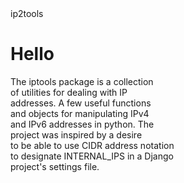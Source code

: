 <!doctype html>
<html>
 <head>ip2tools</head> 
 <body> 
  <h1> Hello </h1> 
  <div>
   The iptools package is a collection <br>
   of utilities for dealing with IP<br>
   addresses. A few useful functions<br>
   and objects for manipulating IPv4 <br>
   and IPv6 addresses in python. The<br>
   project was inspired by a desire<br>
   to be able to use CIDR address notation<br>
   to designate INTERNAL_IPS in a Django <br>
   project's settings file.<br>
   <br>  
  </div> 
 </body>
</html>
